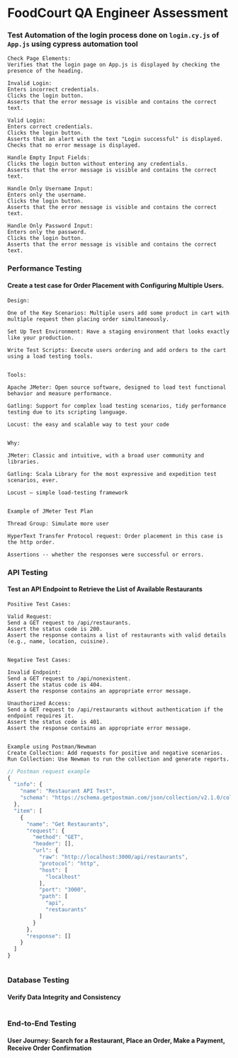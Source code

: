 # FoodCourt QA Engineer Assessment

### Test Automation of the login process done on `login.cy.js` of `App.js` using cypress automation tool

```
Check Page Elements:
Verifies that the login page on App.js is displayed by checking the presence of the heading.

Invalid Login:
Enters incorrect credentials.
Clicks the login button.
Asserts that the error message is visible and contains the correct text.

Valid Login:
Enters correct credentials.
Clicks the login button.
Asserts that an alert with the text "Login successful" is displayed.
Checks that no error message is displayed.

Handle Empty Input Fields:
Clicks the login button without entering any credentials.
Asserts that the error message is visible and contains the correct text.

Handle Only Username Input:
Enters only the username.
Clicks the login button.
Asserts that the error message is visible and contains the correct text.

Handle Only Password Input:
Enters only the password.
Clicks the login button.
Asserts that the error message is visible and contains the correct text.
```

### Performance Testing

#### Create a test case for Order Placement with Configuring Multiple Users.

```
Design:

One of the Key Scenarios: Multiple users add some product in cart with multiple request then placing order simultaneously.

Set Up Test Environment: Have a staging environment that looks exactly like your production.

Write Test Scripts: Execute users ordering and add orders to the cart using a load testing tools.


Tools:

Apache JMeter: Open source software, designed to load test functional behavior and measure performance.

Gatling: Support for complex load testing scenarios, tidy performance testing due to its scripting language.

Locust: the easy and scalable way to test your code


Why:

JMeter: Classic and intuitive, with a broad user community and libraries.

Gatling: Scala Library for the most expressive and expedition test scenarios, ever.

Locust — simple load-testing framework


Example of JMeter Test Plan

Thread Group: Simulate more user

HyperText Transfer Protocol request: Order placement in this case is the http order.

Assertions -- whether the responses were successful or errors.
```

### API Testing

#### Test an API Endpoint to Retrieve the List of Available Restaurants

```
Positive Test Cases:

Valid Request:
Send a GET request to /api/restaurants.
Assert the status code is 200.
Assert the response contains a list of restaurants with valid details (e.g., name, location, cuisine).


Negative Test Cases:

Invalid Endpoint:
Send a GET request to /api/nonexistent.
Assert the status code is 404.
Assert the response contains an appropriate error message.

Unauthorized Access:
Send a GET request to /api/restaurants without authentication if the endpoint requires it.
Assert the status code is 401.
Assert the response contains an appropriate error message.


Example using Postman/Newman
Create Collection: Add requests for positive and negative scenarios.
Run Collection: Use Newman to run the collection and generate reports.
```

```javascript
// Postman request example
{
  "info": {
    "name": "Restaurant API Test",
    "schema": "https://schema.getpostman.com/json/collection/v2.1.0/collection.json"
  },
  "item": [
    {
      "name": "Get Restaurants",
      "request": {
        "method": "GET",
        "header": [],
        "url": {
          "raw": "http://localhost:3000/api/restaurants",
          "protocol": "http",
          "host": [
            "localhost"
          ],
          "port": "3000",
          "path": [
            "api",
            "restaurants"
          ]
        }
      },
      "response": []
    }
  ]
}



```

### Database Testing

#### Verify Data Integrity and Consistency

```javascript

```

### End-to-End Testing

#### User Journey: Search for a Restaurant, Place an Order, Make a Payment, Receive Order Confirmation

```javascript

```
